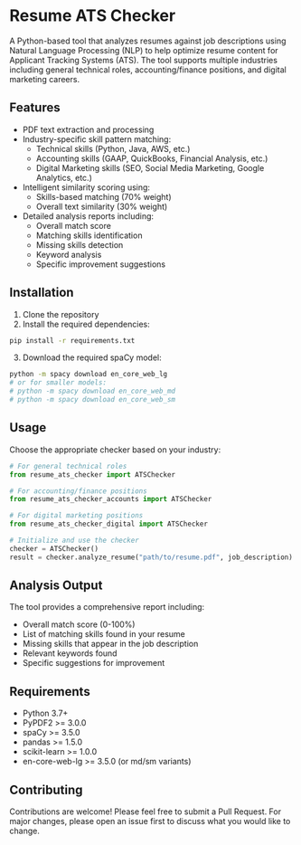 # Resume ATS Checker

A Python-based tool that analyzes resumes against job descriptions using Natural Language Processing (NLP) to help optimize resume content for Applicant Tracking Systems (ATS). The tool supports multiple industries including general technical roles, accounting/finance positions, and digital marketing careers.

## Features

- PDF text extraction and processing
- Industry-specific skill pattern matching:
  - Technical skills (Python, Java, AWS, etc.)
  - Accounting skills (GAAP, QuickBooks, Financial Analysis, etc.)
  - Digital Marketing skills (SEO, Social Media Marketing, Google Analytics, etc.)
- Intelligent similarity scoring using:
  - Skills-based matching (70% weight)
  - Overall text similarity (30% weight)
- Detailed analysis reports including:
  - Overall match score
  - Matching skills identification
  - Missing skills detection
  - Keyword analysis
  - Specific improvement suggestions

## Installation

1. Clone the repository
2. Install the required dependencies:

```bash
pip install -r requirements.txt
```

3. Download the required spaCy model:
```bash
python -m spacy download en_core_web_lg
# or for smaller models:
# python -m spacy download en_core_web_md
# python -m spacy download en_core_web_sm
```

## Usage

Choose the appropriate checker based on your industry:

```python
# For general technical roles
from resume_ats_checker import ATSChecker

# For accounting/finance positions
from resume_ats_checker_accounts import ATSChecker

# For digital marketing positions
from resume_ats_checker_digital import ATSChecker

# Initialize and use the checker
checker = ATSChecker()
result = checker.analyze_resume("path/to/resume.pdf", job_description)
```

## Analysis Output

The tool provides a comprehensive report including:
- Overall match score (0-100%)
- List of matching skills found in your resume
- Missing skills that appear in the job description
- Relevant keywords found
- Specific suggestions for improvement

## Requirements

- Python 3.7+
- PyPDF2 >= 3.0.0
- spaCy >= 3.5.0
- pandas >= 1.5.0
- scikit-learn >= 1.0.0
- en-core-web-lg >= 3.5.0 (or md/sm variants)

## Contributing

Contributions are welcome! Please feel free to submit a Pull Request. For major changes, please open an issue first to discuss what you would like to change.

<!-- ## License

This project is licensed under the MIT License - see the LICENSE file for details. -->

<!-- ## Future Improvements

- Support for more document formats (Word, RTF, etc.)
- Additional industry-specific skill patterns
- GUI interface
- Batch processing capabilities
- Enhanced suggestion system -->
